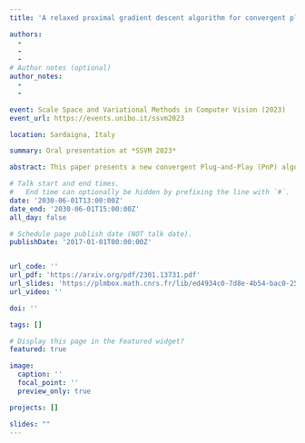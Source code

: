 ```yaml
---
title: 'A relaxed proximal gradient descent algorithm for convergent plug-and-play with proximal denoiser'

authors:
  -
  - 
  - 
# Author notes (optional)
author_notes:
  - 
  - 

event: Scale Space and Variational Methods in Computer Vision (2023)
event_url: https://events.unibo.it/ssvm2023

location: Sardaigna, Italy

summary: Oral presentation at *SSVM 2023*

abstract: This paper presents a new convergent Plug-and-Play (PnP) algorithm. PnP methods are efficient iterative algorithms for solving image inverse problems formulated as the minimization of the sum of a data-fidelity term and a regularization term. PnP methods perform regularization by plugging a pre-trained denoiser in a proximal algorithm, such as Proximal Gradient Descent (PGD). To ensure convergence of PnP schemes, many works study specific parametrizations of deep denoisers. However, existing results require either unverifiable or suboptimal hypotheses on the denoiser, or assume restrictive conditions on the parameters of the inverse problem. Observing that these limitations can be due to the proximal algorithm in use, we study a relaxed version of the PGD algorithm for minimizing the sum of a convex function and a weakly convex one. When plugged with a relaxed proximal denoiser, we show that the proposed PnP-αPGD algorithm converges for a wider range of regularization parameters, thus allowing more accurate image restoration.

# Talk start and end times.
#   End time can optionally be hidden by prefixing the line with `#`.
date: '2030-06-01T13:00:00Z'
date_end: '2030-06-01T15:00:00Z'
all_day: false

# Schedule page publish date (NOT talk date).
publishDate: '2017-01-01T00:00:00Z'


url_code: ''
url_pdf: 'https://arxiv.org/pdf/2301.13731.pdf'
url_slides: 'https://plmbox.math.cnrs.fr/lib/ed4934c0-7d8e-4b54-bac0-250fc0037f17/file/SSVM.pdf'
url_video: ''

doi: ''

tags: []

# Display this page in the Featured widget?
featured: true

image:
  caption: ''
  focal_point: ''
  preview_only: true

projects: []

slides: ""
---
```


